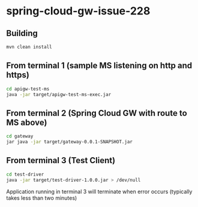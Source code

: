 # spring-cloud-gw-issue-228

## Building
```bash
mvn clean install
```

## From terminal 1 (sample MS listening on http and https)
```bash
cd apigw-test-ms
java -jar target/apigw-test-ms-exec.jar
```

## From terminal 2 (Spring Cloud GW with route to MS above)
```bash
cd gateway
jar java -jar target/gateway-0.0.1-SNAPSHOT.jar
```

## From terminal 3 (Test Client)
```bash
cd test-driver
java -jar target/test-driver-1.0.0.jar > /dev/null
```

Application running in terminal 3 will terminate when error occurs (typically takes less than two minutes)
